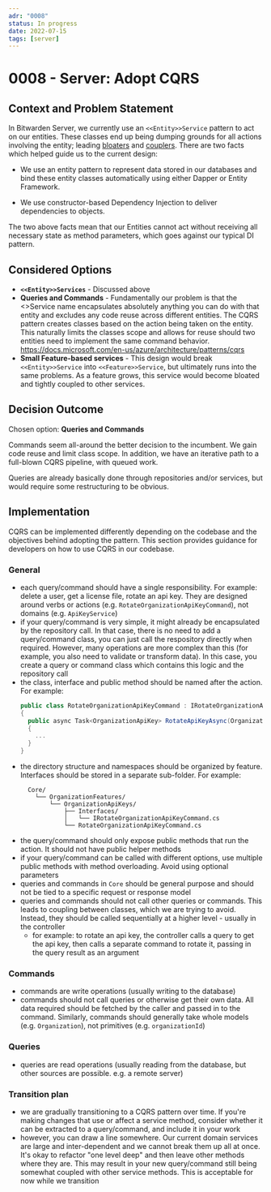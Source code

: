 ```yaml
---
adr: "0008"
status: In progress
date: 2022-07-15
tags: [server]
---
```


# 0008 - Server: Adopt CQRS

<AdrTable frontMatter={frontMatter}></AdrTable>

## Context and Problem Statement

In Bitwarden Server, we currently use an `<<Entity>>Service` pattern to act on our entities. These
classes end up being dumping grounds for all actions involving the entity; leading
[bloaters](https://refactoring.guru/refactoring/smells/bloaters) and
[couplers](https://refactoring.guru/refactoring/smells/couplers). There are two facts which helped
guide us to the current design:

- We use an entity pattern to represent data stored in our databases and bind these entity classes
  automatically using either Dapper or Entity Framework.

- We use constructor-based Dependency Injection to deliver dependencies to objects.

The two above facts mean that our Entities cannot act without receiving all necessary state as
method parameters, which goes against our typical DI pattern.

## Considered Options

- **`<<Entity>>Services`** - Discussed above
- **Queries and Commands** - Fundamentally our problem is that the <<Entity>>Service name
  encapsulates absolutely anything you can do with that entity and excludes any code reuse across
  different entities. The CQRS pattern creates classes based on the action being taken on the
  entity. This naturally limits the classes scope and allows for reuse should two entities need to
  implement the same command behavior.
  https://docs.microsoft.com/en-us/azure/architecture/patterns/cqrs
- **Small Feature-based services** - This design would break `<<Entity>>Service` into
  `<<Feature>>Service`, but ultimately runs into the same problems. As a feature grows, this service
  would become bloated and tightly coupled to other services.

## Decision Outcome

Chosen option: **Queries and Commands**

Commands seem all-around the better decision to the incumbent. We gain code reuse and limit class
scope. In addition, we have an iterative path to a full-blown CQRS pipeline, with queued work.

Queries are already basically done through repositories and/or services, but would require some
restructuring to be obvious.

## Implementation

CQRS can be implemented differently depending on the codebase and the objectives behind adopting the
pattern. This section provides guidance for developers on how to use CQRS in our codebase.

### General

- each query/command should have a single responsibility. For example: delete a user, get a license
  file, rotate an api key. They are designed around verbs or actions (e.g.
  `RotateOrganizationApiKeyCommand`), not domains (e.g. `ApiKeyService`)
- if your query/command is very simple, it might already be encapsulated by the repository call. In
  that case, there is no need to add a query/command class, you can just call the respository
  directly when required. However, many operations are more complex than this (for example, you also
  need to validate or transform data). In this case, you create a query or command class which
  contains this logic and the repository call
- the class, interface and public method should be named after the action. For example:
  ```c#
  public class RotateOrganizationApiKeyCommand : IRotateOrganizationApiKeyCommand
  {
    public async Task<OrganizationApiKey> RotateApiKeyAsync(OrganizationApiKey organizationApiKey)
    {
      ...
    }
  }
  ```
- the directory structure and namespaces should be organized by feature. Interfaces should be stored
  in a separate sub-folder. For example:
  ```text
    Core/
      └── OrganizationFeatures/
          └── OrganizationApiKeys/
              ├── Interfaces/
              │   └── IRotateOrganizationApiKeyCommand.cs
              └── RotateOrganizationApiKeyCommand.cs
  ```
- the query/command should only expose public methods that run the action. It should not have public
  helper methods
- if your query/command can be called with different options, use multiple public methods with
  method overloading. Avoid using optional parameters
- queries and commands in `Core` should be general purpose and should not be tied to a specific
  request or response model
- queries and commands should not call other queries or commands. This leads to coupling between
  classes, which we are trying to avoid. Instead, they should be called sequentially at a higher
  level - usually in the controller
  - for example: to rotate an api key, the controller calls a query to get the api key, then calls a
    separate command to rotate it, passing in the query result as an argument

### Commands

- commands are write operations (usually writing to the database)
- commands should not call queries or otherwise get their own data. All data required should be
  fetched by the caller and passed in to the command. Similarly, commands should generally take
  whole models (e.g. `Organization`), not primitives (e.g. `organizationId`)

### Queries

- queries are read operations (usually reading from the database, but other sources are possible.
  e.g. a remote server)

### Transition plan

- we are gradually transitioning to a CQRS pattern over time. If you're making changes that use or
  affect a service method, consider whether it can be extracted to a query/command, and include it
  in your work
- however, you can draw a line somewhere. Our current domain services are large and inter-dependent
  and we cannot break them up all at once. It's okay to refactor "one level deep" and then leave
  other methods where they are. This may result in your new query/command still being somewhat
  coupled with other service methods. This is acceptable for now while we transition

